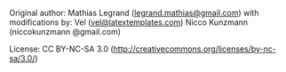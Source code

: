 Original author:
Mathias Legrand (legrand.mathias@gmail.com) with modifications by:
Vel (vel@latextemplates.com)
Nicco Kunzmann (niccokunzmann @gmail.com)

License:
CC BY-NC-SA 3.0 (http://creativecommons.org/licenses/by-nc-sa/3.0/)

